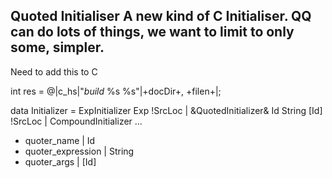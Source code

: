 Quoted Initialiser
A new kind of C Initialiser. QQ can do lots of things, we want to limit to only some, simpler.
---

Need to add this to C

int res = @|c_hs|"*build* %s %s"|+docDir+, +filen+|;

data Initializer = ExpInitializer Exp !SrcLoc
                 | &QuotedInitializer& Id String [Id] !SrcLoc
                 | CompoundInitializer ...



- quoter_name         |  Id
- quoter_expression   |  String
- quoter_args         |  [Id]
